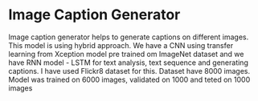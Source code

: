 # Image Caption Generator

Image caption generator helps to generate captions on different images. This model is using hybrid approach. 
We have a CNN using transfer learning from Xception model pre trained om ImageNet dataset and we have RNN model - LSTM for text analysis, text sequence and generating captions.
I have used Flickr8 dataset for this. Dataset have 8000 images. Model was trained on 6000 images, validated on 1000 and teted on 1000 images

